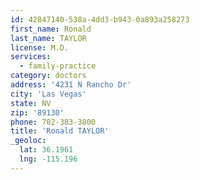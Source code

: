 ```yaml
---
id: 42847140-538a-4dd3-b943-0a893a258273
first_name: Ronald
last_name: TAYLOR
license: M.D.
services:
  - family-practice
category: doctors
address: '4231 N Rancho Dr'
city: 'Las Vegas'
state: NV
zip: '89130'
phone: 702-383-3800
title: 'Ronald TAYLOR'
_geoloc:
  lat: 36.1961
  lng: -115.196
---
```

